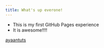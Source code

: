 ```yaml
---
title: What's up everone!
---
```

- This is my first GitHub Pages experience
- It is awesome!!!!

[ayaantuts](https://github.com/ayaantuts)
